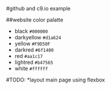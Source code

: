 #github and c9.io example

##website color palatte

* black `#000000`
* darkyellow `#d1a624`
* yellow `#F9D50F`
* darkred `#6f1400`
* red `#aa1c17`
* lightred `#b47565`
* white `#ffffff`

#TODO:
*layout main page using flexbox